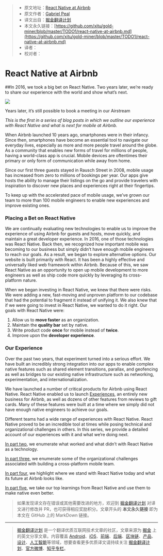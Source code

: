 > * 原文地址：[React Native at Airbnb](https://medium.com/airbnb-engineering/react-native-at-airbnb-f95aa460be1c)
> * 原文作者：[Gabriel Peal](https://medium.com/@gpeal?source=post_header_lockup)
> * 译文出自：[掘金翻译计划](https://github.com/xitu/gold-miner)
> * 本文永久链接：[https://github.com/xitu/gold-miner/blob/master/TODO1/react-native-at-airbnb.md](https://github.com/xitu/gold-miner/blob/master/TODO1/react-native-at-airbnb.md)
> * 译者：
> * 校对者：

# React Native at Airbnb

##In 2016, we took a big bet on React Native. Two years later, we’re ready to share our experience with the world and show what’s next.

![](https://cdn-images-1.medium.com/max/2000/1*P9Kc_EWojKpqfc1-_AhnSg.jpeg)

Years later, it’s still possible to book a meeting in our Airstream

_This is the first in a series of blog posts in which we outline our experience with React Native and what is next for mobile at Airbnb._

When Airbnb launched 10 years ago, smartphones were in their infancy. Since then, smartphones have become an essential tool to navigate our everyday lives, especially as more and more people travel around the globe. As a community that enables new forms of travel for millions of people, having a world-class app is crucial. Mobile devices are oftentimes their primary or only form of communication while away from home.

Since our first three guests stayed in Rausch Street in 2008, mobile usage has increased from zero to millions of bookings per year. Our apps give hosts the ability to manage their listings on the go and provide travelers with inspiration to discover new places and experiences right at their fingertips.

To keep up with the accelerated pace of mobile usage, we’ve grown our team to more than 100 mobile engineers to enable new experiences and improve existing ones.

### Placing a Bet on React Native

We are continually evaluating new technologies to enable us to improve the experience of using Airbnb for guests and hosts, move quickly, and maintain a great developer experience. In 2016, one of those technologies was React Native. Back then, we recognized how important mobile was becoming to our business but simply didn’t have enough mobile engineers to reach our goals. As a result, we began to explore alternative options. Our website is built primarily with React. It has been a highly effective and universally liked web framework within Airbnb. Because of this, we saw React Native as an opportunity to open up mobile development to more engineers as well as ship code more quickly by leveraging its cross-platform nature.

When we began investing in React Native, we knew that there were risks. We were adding a new, fast-moving and unproven platform to our codebase that had the potential to fragment it instead of unifying it. We also knew that if we were going to invest in React Native, we wanted to do it right. Our goals with React Native were:

1.  Allow us to **move faster** as an organization.
2.  Maintain the **quality bar** set by native.
3.  Write product code **once** for mobile instead of **twice**.
4.  Improve upon the **developer experience**.

### Our Experience

Over the past two years, that experiment turned into a serious effort. We have built an incredibly strong integration into our apps to enable complex native features such as shared element transitions, parallax, and geofencing as well as bridges to our existing native infrastructure such as networking, experimentation, and internationalization.

We have launched a number of critical products for Airbnb using React Native. React Native enabled us to launch [Experiences](https://www.airbnb.com/s/experiences), an entirely new business for Airbnb, as well as dozens of other features from reviews to gift cards. Many of these features were built at a time where we simply did not have enough native engineers to achieve our goals.

Different teams had a wide range of experiences with React Native. React Native proved to be an incredible tool at times while posing technical and organizational challenges in others. In this series, we provide a detailed account of our experiences with it and what we’re doing next.

[In part two](https://medium.com/airbnb-engineering/react-native-at-airbnb-the-technology-dafd0b43838), we enumerate what worked and what didn’t with React Native as a technology.

[In part three](https://medium.com/airbnb-engineering/building-a-cross-platform-mobile-team-3e1837b40a88), we enumerate some of the organizational challenges associated with building a cross-platform mobile team.

[In part four](https://medium.com/airbnb-engineering/sunsetting-react-native-1868ba28e30a), we highlight where we stand with React Native today and what its future at Airbnb looks like.

[In part five](https://medium.com/airbnb-engineering/whats-next-for-mobile-at-airbnb-5e71618576ab), we take our top learnings from React Native and use them to make native even better.

> 如果发现译文存在错误或其他需要改进的地方，欢迎到 [掘金翻译计划](https://github.com/xitu/gold-miner) 对译文进行修改并 PR，也可获得相应奖励积分。文章开头的 **本文永久链接** 即为本文在 GitHub 上的 MarkDown 链接。


---

> [掘金翻译计划](https://github.com/xitu/gold-miner) 是一个翻译优质互联网技术文章的社区，文章来源为 [掘金](https://juejin.im) 上的英文分享文章。内容覆盖 [Android](https://github.com/xitu/gold-miner#android)、[iOS](https://github.com/xitu/gold-miner#ios)、[前端](https://github.com/xitu/gold-miner#前端)、[后端](https://github.com/xitu/gold-miner#后端)、[区块链](https://github.com/xitu/gold-miner#区块链)、[产品](https://github.com/xitu/gold-miner#产品)、[设计](https://github.com/xitu/gold-miner#设计)、[人工智能](https://github.com/xitu/gold-miner#人工智能)等领域，想要查看更多优质译文请持续关注 [掘金翻译计划](https://github.com/xitu/gold-miner)、[官方微博](http://weibo.com/juejinfanyi)、[知乎专栏](https://zhuanlan.zhihu.com/juejinfanyi)。
